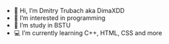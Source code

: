 - 👋 Hi, I’m Dmitry Trubach aka DimaXDD
- 👀 I’m interested in programming
- 🌱 I’m study in BSTU
- 💻 I’m currently learning C++, HTML, CSS and more

